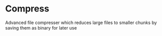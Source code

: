 # Compress
 Advanced file compresser which reduces large files to smaller chunks by saving them as binary for later use
